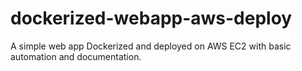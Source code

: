 # dockerized-webapp-aws-deploy
A simple web app Dockerized and deployed on AWS EC2 with basic automation and documentation.
